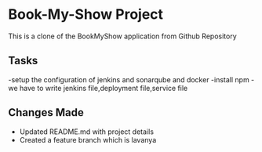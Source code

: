 # Book-My-Show Project

This is a clone of the BookMyShow application from Github Repository

## Tasks

-setup the configuration of jenkins and sonarqube and docker
-install npm
-we have to write jenkins file,deployment file,service file

## Changes Made

- Updated README.md with project details
- Created a feature branch which is lavanya
